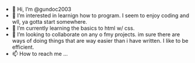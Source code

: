 - 👋 Hi, I’m @gundoc2003
- 👀 I’m interested in learnign how to program. I seem to enjoy coding and wll, ya gotta start somewhere.
- 🌱 I’m currently learning the basics to html w/ css.
- 💞️ I’m looking to collaborate on any o fmy projects. im sure there are ways of doing things that are way easier than i have written. I like to be efficient.
- 📫 How to reach me ...

<!---
gundoc2003/gundoc2003 is a ✨ special ✨ repository because its `README.md` (this file) appears on your GitHub profile.
You can click the Preview link to take a look at your changes.
--->
